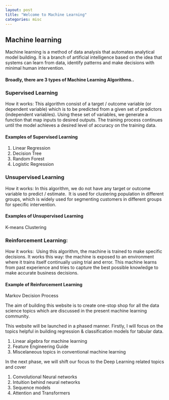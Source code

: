 ```yaml
---
layout: post
title: "Welcome to Machine Learning"
categories: misc
---
```

## Machine learning

Machine learning is a method of data analysis that automates analytical model building. It is a branch of artificial intelligence based on the idea that systems can learn from data, identify patterns and make decisions with minimal human intervention. 

#### Broadly, there are 3 types of Machine Learning Algorithms..
### Supervised Learning
How it works: This algorithm consist of a target / outcome variable (or dependent variable) which is to be predicted from a given set of predictors (independent variables). Using these set of variables, we generate a function that map inputs to desired outputs. The training process continues until the model achieves a desired level of accuracy on the training data. 
#### Examples of Supervised Learning 
1. Linear Regression
2. Decision Tree
3. Random Forest
4. Logistic Regression

### Unsupervised Learning
How it works: In this algorithm, we do not have any target or outcome variable to predict / estimate.  It is used for clustering population in different groups, which is widely used for segmenting customers in different groups for specific intervention. 
#### Examples of Unsupervised Learning 
K-means Clustering
 
### Reinforcement Learning:
How it works:  Using this algorithm, the machine is trained to make specific decisions. It works this way: the machine is exposed to an environment where it trains itself continually using trial and error. This machine learns from past experience and tries to capture the best possible knowledge to make accurate business decisions. 
#### Example of Reinforcement Learning
Markov Decision Process


The aim of building this website is to create one-stop shop for all the data science topics which are discussed in the present machine learning community.

This website will be launched in a phased manner. Firstly, I will focus on the topics helpful in building regression & classification models for tabular data.
1. Linear algebra for machine learning
2. Feature Engineering Guide
3. Miscelaneous topics in conventional machine learning

In the next phase, we will shift our focus to the Deep Learning related topics and cover 
1. Convolutional Neural networks
2. Intuition behind neural networks
3. Sequence models
4. Attention and Transformers

